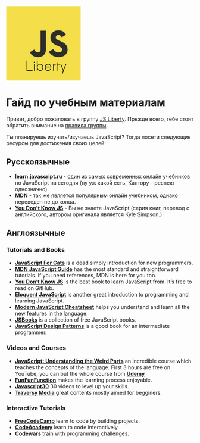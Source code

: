 <img src="/logo.jpg" width="200">

# Гайд по учебным материалам

Привет, добро пожаловать в группу [JS Liberty](https://t.me/js_lib).
Прежде всего, тебе стоит обратить внимание на [правила группы](https://github.com/JS-Liberty/rules).

Ты планируешь изучать/изучаешь JavaScript? Тогда посети следующие ресурсы для достижения своих целей:

## Русскоязычные

- **[learn.javascript.ru](https://learn.javascript.ru)** - один из самых современных онлайн учебников по JavaScript на сегодня (ну уж какой есть, Кантору - респект однозначно)
- **[MDN](http://developer.mozilla.org/ru/)** - так же является популярным онлайн учебником, однако переведен не до конца.
- **[You Don't Know JS](https://github.com/azat-io/you-dont-know-js-ru)** - Вы не знаете JavaScript (серия книг, перевод с английского, автором оригинала является Kyle Simpson.)

## Англоязычные

### Tutorials and Books

- **[JavaScript For Cats](http://jsforcats.com/)** is a dead simply introduction for new programmers.
- **[MDN JavaScript Guide](https://developer.mozilla.org/docs/Web/JavaScript/Guide)** has the most standard and straightforward tutorials. If you need references, MDN is here for you too.
- **[You Don’t Know JS](https://github.com/getify/You-Dont-Know-JS)** is the best book to learn JavaScript from. It’s free to read on GitHub.
- **[Eloquent JavaScript](http://eloquentjavascript.net/)** is another great introduction to programming and learning JavaScript.
- **[Modern JavaScript Cheatsheet](https://github.com/mbeaudru/modern-js-cheatsheet)** helps you understand and learn all the new features in the language.
- **[JSBooks](http://jsbooks.revolunet.com/)** is a collection of free JavaScript books.
- **[JavaScript Design Patterns](http://shichuan.github.io/javascript-patterns/)** is a good book for an intermediate programmer.

### Videos and Courses

- **[JavaScript: Understanding the Weird Parts](https://www.youtube.com/watch?v=Bv_5Zv5c-Ts)** an incredible course which teaches the concepts of the language. First 3 hours are free on YouTube, you can but the whole course from **[Udemy](https://www.udemy.com/understand-javascript)**
- **[FunFunFunction](https://www.youtube.com/channel/UCO1cgjhGzsSYb1rsB4bFe4Q)** makes the learning process enjoyable.
- **[Javascript30](https://javascript30.com/)** 30 videos to level up your skills.
- **[Traversy Media](https://www.youtube.com/user/TechGuyWeb)** great contents mostly aimed for begginers.

### Interactive Tutorials

- **[FreeCodeCamp](https://www.freecodecamp.org/)** learn to code by building projects.
- **[CodeAcademy](https://www.codecademy.com/)** learn to code interactively.
- **[Codewars](https://www.codewars.com/)** train with programming challenges.

